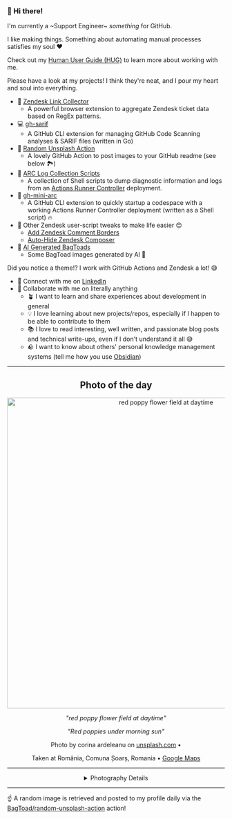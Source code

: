 ### 👋 Hi there!

I'm currently a ~Support Engineer~ _something_ for GitHub.

I like making things. Something about automating manual processes satisfies my soul ❤️

Check out my [Human User Guide (HUG)](https://gist.github.com/BagToad/a28f06f1c46e6e5d419b98921e835f40) to learn more about working with me.

Please have a look at my projects! I think they're neat, and I pour my heart and soul into everything.

- 🔗 [Zendesk Link Collector](https://github.com/BagToad/Zendesk-Link-Collector) 
  - A powerful browser extension to aggregate Zendesk ticket data based on RegEx patterns.
- 💻 [gh-sarif](https://github.com/BagToad/gh-sarif)
  - A GitHub CLI extension for managing GitHub Code Scanning analyses & SARIF files (written in Go)
- 🌊 [Random Unsplash Action](https://github.com/BagToad/random-unsplash-action)
  - A lovely GitHub Action to post images to your GitHub readme (see below 🏞️)
- 🏃 [ARC Log Collection Scripts](https://github.com/BagToad/arc-log-collection-scripts)
  - A collection of Shell scripts to dump diagnostic information and logs from an [Actions Runner Controller](https://github.com/actions/actions-runner-controller) deployment.
- 🏃 [gh-mini-arc](https://github.com/BagToad/gh-mini-arc)
  - A GitHub CLI extension to quickly startup a codespace with a working Actions Runner Controller deployment (written as a Shell script) 🔥
- 🧘 Other Zendesk user-script tweaks to make life easier 😊
  - [Add Zendesk Comment Borders](https://github.com/BagToad/add-zendesk-comment-borders)
  - [Auto-Hide Zendesk Composer](https://github.com/BagToad/Auto-Hide-Zendesk-Composer)
- 🐸 [AI Generated BagToads](https://github.com/BagToad/bagtoads)
  - Some BagToad images generated by AI 🐸

Did you notice a theme!? I work with GitHub Actions and Zendesk a lot! 😅

- 🔗 Connect with me on [LinkedIn](https://www.linkedin.com/in/kynan-ware/)
- 🤝 Collaborate with me on literally anything
  - 🪴 I want to learn and share experiences about development in general
  - 💡 I love learning about new projects/repos, especially if I happen to be able to contribute to them
  - 📚 I love to read interesting, well written, and passionate blog posts and technical write-ups, even if I don't understand it all 😅
  - 🪨 I want to know about others' personal knowledge management systems (tell me how you use [Obsidian](https://obsidian.md/))
 
----
<div align="center">

## Photo of the day
  
  <a href="https://unsplash.com/photos/red-poppy-flower-field-at-daytime-sWlxCweDzzs"><img width="720" src="https://images.unsplash.com/photo-1444930694458-01babf71870c?crop=entropy&cs=tinysrgb&fit=max&fm=jpg&ixid=M3w1NTI0NDl8MHwxfHJhbmRvbXx8fHx8fHx8fDE3NTg5NTI4MjV8&ixlib=rb-4.1.0&q=80&w=1080" alt="red poppy flower field at daytime"></a>
  
  <em>"red poppy flower field at daytime"</em>
  
  <em>"Red poppies under morning sun"</em>

  Photo by corina ardeleanu on [unsplash.com](https://unsplash.com/) • 
  
  Taken at România, Comuna Șoarș, Romania • [Google Maps](https://www.google.com/maps/search/?api=1&query=45.943161,24.96676)
  
  ---
  
<details>
<summary>Photography Details</summary>
  
| Parameter     | Value |
| ------------- | ----- |
| Camera Model  | Canon EOS 60D |
| Exposure Time | 1/200 |
| Aperture      | 16.0 |
| Focal Length  | 8.0 |
| ISO           | 200 |
| Location      | România, Comuna Șoarș, Romania (Romania) |
| Coordinates   | Latitude 45.943161, Longitude 24.96676 |

### Map

```geojson
        {
            "type": "FeatureCollection",
            "features": [
                {
                    "type": "Feature",
                    "properties": {},
                    "geometry": {
                        "coordinates": [
                            24.96676,
                            45.943161
                        ],
                        "type": "Point"
                    },
                    "id": 1
                },
                {
                    "type": "Feature",
                    "properties": {},
                    "geometry": {
                        "coordinates": [
                            [
                                25.26676,
                                46.243161
                            ],
                            [
                                25.26676,
                                45.643161000000006
                            ],
                            [
                                24.66676,
                                45.643161000000006
                            ],
                            [
                                24.66676,
                                46.243161
                            ],
                            [
                                25.26676,
                                46.243161
                            ]
                        ],
                        "type": "LineString"
                    }
                }
            ]
        }
```

</details>

</div>

----

☝️ A random image is retrieved and posted to my profile daily via the [BagToad/random-unsplash-action](https://github.com/BagToad/random-unsplash-action) action!
